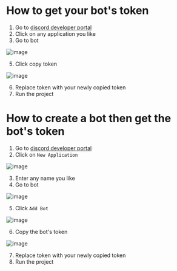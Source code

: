# How to get your bot's token

1. Go to [discord developer portal](https://discord.com/developers/applications)
2. Click on any application you like
3. Go to bot

![image](https://user-images.githubusercontent.com/63181866/155822681-c804b89e-6ce0-427c-8203-b8376501741c.png)

5. Click copy token

![image](https://user-images.githubusercontent.com/63181866/155822772-22eb5cf6-d4af-43cc-8375-8ffed797eae0.png)

6. Replace token with your newly copied token
7. Run the project

# How to create a bot then get the bot's token

1. Go to [discord developer portal](https://discord.com/developers/applications)
2. Click on `New Application`

![image](https://user-images.githubusercontent.com/63181866/155822936-d4650a94-6c7f-4769-b8e8-d35a66ca3e10.png)

3. Enter any name you like
4. Go to bot

![image](https://user-images.githubusercontent.com/63181866/155822681-c804b89e-6ce0-427c-8203-b8376501741c.png)

5. Click `Add Bot`

![image](https://user-images.githubusercontent.com/63181866/155822997-a331fbb9-7a14-4e25-a8f8-0e1bce633a51.png)

6. Copy the bot's token

![image](https://user-images.githubusercontent.com/63181866/155822772-22eb5cf6-d4af-43cc-8375-8ffed797eae0.png)

7. Replace token with your newly copied token
8. Run the project

